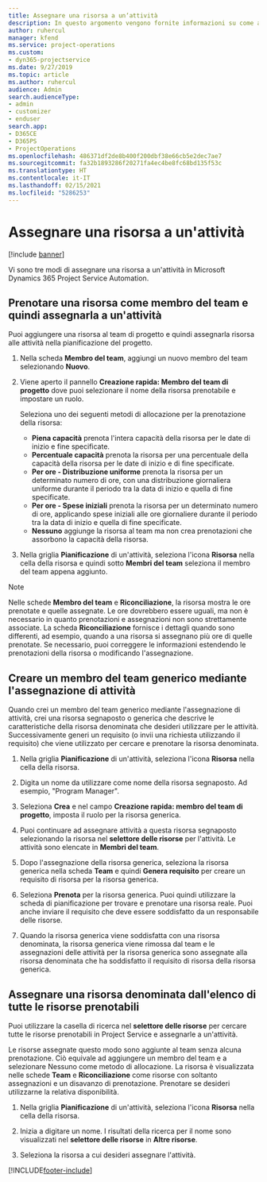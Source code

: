 ```yaml
---
title: Assegnare una risorsa a un‘attività
description: In questo argomento vengono fornite informazioni su come assegnare risorse ad attività.
author: ruhercul
manager: kfend
ms.service: project-operations
ms.custom:
- dyn365-projectservice
ms.date: 9/27/2019
ms.topic: article
ms.author: ruhercul
audience: Admin
search.audienceType:
- admin
- customizer
- enduser
search.app:
- D365CE
- D365PS
- ProjectOperations
ms.openlocfilehash: 486371df2de8b400f200dbf38e66cb5e2dec7ae7
ms.sourcegitcommit: fa32b1893286f20271fa4ec4be8fc68bd135f53c
ms.translationtype: HT
ms.contentlocale: it-IT
ms.lasthandoff: 02/15/2021
ms.locfileid: "5286253"
---
```

# <a name="assign-a-resource-to-a-task"></a>Assegnare una risorsa a un'attività

[!include [banner](../includes/psa-now-project-operations.md)]

Vi sono tre modi di assegnare una risorsa a un'attività in Microsoft Dynamics 365 Project Service Automation.

## <a name="book-a-resource-as-a-team-member-and-then-assign-the-resource-to-a-task"></a>Prenotare una risorsa come membro del team e quindi assegnarla a un'attività

Puoi aggiungere una risorsa al team di progetto e quindi assegnarla risorsa alle attività nella pianificazione del progetto.

1. Nella scheda **Membro del team**, aggiungi un nuovo membro del team selezionando **Nuovo**. 

2. Viene aperto il pannello **Creazione rapida: Membro del team di progetto** dove puoi selezionare il nome della risorsa prenotabile e impostare un ruolo. 

    Seleziona uno dei seguenti metodi di allocazione per la prenotazione della risorsa:

    - **Piena capacità** prenota l'intera capacità della risorsa per le date di inizio e fine specificate.
    - **Percentuale capacità** prenota la risorsa per una percentuale della capacità della risorsa per le date di inizio e di fine specificate.
    - **Per ore - Distribuzione uniforme** prenota la risorsa per un determinato numero di ore, con una distribuzione giornaliera uniforme durante il periodo tra la data di inizio e quella di fine specificate.
    - **Per ore - Spese iniziali** prenota la risorsa per un determinato numero di ore, applicando spese iniziali alle ore giornaliere durante il periodo tra la data di inizio e quella di fine specificate.
    - **Nessuno** aggiunge la risorsa al team ma non crea prenotazioni che assorbono la capacità della risorsa.

3. Nella griglia **Pianificazione** di un'attività, seleziona l'icona **Risorsa** nella cella della risorsa e quindi sotto **Membri del team** seleziona il membro del team appena aggiunto. 

> [!NOTE]
> Nelle schede **Membro del team** e **Riconciliazione**, la risorsa mostra le ore prenotate e quelle assegnate. Le ore dovrebbero essere uguali, ma non è necessario in quanto prenotazioni e assegnazioni non sono strettamente associate. La scheda **Riconciliazione** fornisce i dettagli quando sono differenti, ad esempio, quando a una risorsa si assegnano più ore di quelle prenotate. Se necessario, puoi correggere le informazioni estendendo le prenotazioni della risorsa o modificando l'assegnazione.

## <a name="create-a-generic-team-member-through-task-assignment"></a>Creare un membro del team generico mediante l'assegnazione di attività

Quando crei un membro del team generico mediante l'assegnazione di attività, crei una risorsa segnaposto o generica che descrive le caratteristiche della risorsa denominata che desideri utilizzare per le attività. Successivamente generi un requisito (o invii una richiesta utilizzando il requisito) che viene utilizzato per cercare e prenotare la risorsa denominata.

1. Nella griglia **Pianificazione** di un'attività, seleziona l'icona **Risorsa** nella cella della risorsa.

2. Digita un nome da utilizzare come nome della risorsa segnaposto. Ad esempio, "Program Manager".

3. Seleziona **Crea** e nel campo **Creazione rapida: membro del team di progetto**, imposta il ruolo per la risorsa generica.

4. Puoi continuare ad assegnare attività a questa risorsa segnaposto selezionando la risorsa nel **selettore delle risorse** per l'attività. Le attività sono elencate in **Membri del team**.

5. Dopo l'assegnazione della risorsa generica, seleziona la risorsa generica nella scheda **Team** e quindi **Genera requisito** per creare un requisito di risorsa per la risorsa generica.

6. Seleziona **Prenota** per la risorsa generica. Puoi quindi utilizzare la scheda di pianificazione per trovare e prenotare una risorsa reale. Puoi anche inviare il requisito che deve essere soddisfatto da un responsabile delle risorse.

7. Quando la risorsa generica viene soddisfatta con una risorsa denominata, la risorsa generica viene rimossa dal team e le assegnazioni delle attività per la risorsa generica sono assegnate alla risorsa denominata che ha soddisfatto il requisito di risorsa della risorsa generica.

## <a name="assign-a-named-resource-from-the-list-of-all-bookable-resources"></a>Assegnare una risorsa denominata dall'elenco di tutte le risorse prenotabili

Puoi utilizzare la casella di ricerca nel **selettore delle risorse** per cercare tutte le risorse prenotabili in Project Service e assegnarle a un'attività.

Le risorse assegnate questo modo sono aggiunte al team senza alcuna prenotazione. Ciò equivale ad aggiungere un membro del team e a selezionare Nessuno come metodo di allocazione. La risorsa è visualizzata nelle schede **Team** e **Riconciliazione** come risorse con soltanto assegnazioni e un disavanzo di prenotazione. Prenotare se desideri utilizzarne la relativa disponibilità.

1. Nella griglia **Pianificazione** di un'attività, seleziona l'icona **Risorsa** nella cella della risorsa.

2. Inizia a digitare un nome. I risultati della ricerca per il nome sono visualizzati nel **selettore delle risorse** in **Altre risorse**.

3. Seleziona la risorsa a cui desideri assegnare l'attività.



[!INCLUDE[footer-include](../includes/footer-banner.md)]